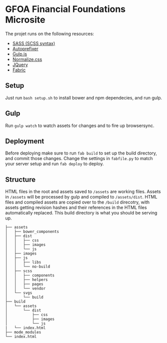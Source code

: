 # GFOA Financial Foundations Microsite

The projet runs on the following resources:  
* [SASS (SCSS syntax)](http://sass-lang.com/)
* [Autoprefixer](https://github.com/postcss/autoprefixer)
* [Gulp.js](http://gulpjs.com/)
* [Normalize.css](http://necolas.github.io/normalize.css/)
* [JQuery](https://jquery.org/)
* [Fabric](http://www.fabfile.org/)

## Setup
Just run `bash setup.sh` to install bower and npm dependecies, and run gulp.

## Gulp
Run `gulp watch` to watch assets for changes and to fire up browsersync.

## Deployment
Before deploying make sure to run `fab build` to set up the build directory, and commit those changes. Change the settings in `fabfile.py` to match your server setup and run `fab deploy` to deploy.

## Structure
HTML files in the root and assets saved to `/assets` are working files. Assets in `/assets` will be processed by gulp and compiled to `/assets/dist`. HTML files and compiled assets are copied over to the `/build` direcotry, with assets getting revision hashes and their references in the HTML files automatically replaced. This build directory is what you should be serving up.
```
├── assets
│   ├── bower_components
│   ├── dist
│   │   ├── css
│   │   ├── images
│   │   └── js
│   ├── images
│   ├── js
│   │   ├── libs
│   │   └── no-build
│   ├── scss
│   │   ├── components
│   │   ├── helpers
│   │   ├── pages
│   │   └── vendor
│   └── svgs
│       └── build
├── build
│   └── assets
│       └── dist
│           ├── css
│           ├── images
│           └── js
|   └── index.html
├── mode_modules
└── index.html
```